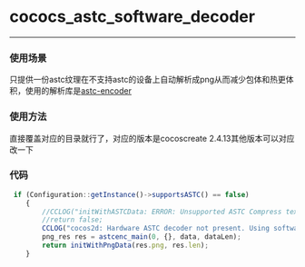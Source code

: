 # cococs_astc_software_decoder

---
### 使用场景
只提供一份astc纹理在不支持astc的设备上自动解析成png从而减少包体和热更体积，使用的解析库是[astc-encoder](https://github.com/ARM-software/astc-encoder)
### 使用方法
直接覆盖对应的目录就行了，对应的版本是cocoscreate 2.4.13其他版本可以对应改一下
### 代码
```javascript
 if (Configuration::getInstance()->supportsASTC() == false)
    {
        //CCLOG("initWithASTCData: ERROR: Unsupported ASTC Compress texture on this device");
        //return false; 
        CCLOG("cocos2d: Hardware ASTC decoder not present. Using software decoder");
        png_res res = astcenc_main(0, {}, data, dataLen);
        return initWithPngData(res.png, res.len);
    }
```